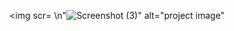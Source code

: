 <img scr= \n"![Screenshot (3)](https://github.com/user-attachments/assets/33aa7540-1cac-46e2-b0ef-f44827006e95)" alt="project image"
